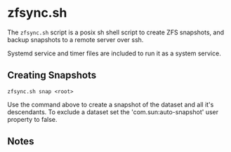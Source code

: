 # zfsync.sh

The `zfsync.sh` script is a posix sh shell script to create ZFS snapshots, and backup snapshots to a remote server over ssh.

Systemd service and timer files are included to run it as a system service.

## Creating Snapshots

`zfsync.sh snap <root>`

Use the command above to create a snapshot of the <root> dataset and all it's descendants. To exclude a dataset set the 'com.sun:auto-snapshot' user property to false.

## Notes

